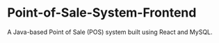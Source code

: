 # Point-of-Sale-System-Frontend
A Java-based Point of Sale (POS) system built using React and MySQL.
